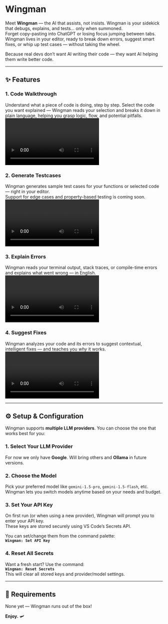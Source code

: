 # Wingman

Meet **Wingman** — the AI that assists, not insists. Wingman is your sidekick that debugs, explains, and tests… only when summoned.  
Forget copy-pasting into ChatGPT or losing focus jumping between tabs. Wingman lives in your editor, ready to break down errors, suggest smart fixes, or whip up test cases — without taking the wheel.  

Because real devs don’t want AI writing their code — they want AI helping them write better code.

---

## ✨ Features

### 1. Code Walkthrough  
Understand what a piece of code is doing, step by step. Select the code you want explained — Wingman reads your selection and breaks it down in plain language, helping you grasp logic, flow, and potential pitfalls.  
<video controls src="https://raw.githubusercontent.com/RohanVarmaRagula/wingman/main/assets/codewalkthrough.mp4" title="Code Walkthrough"></video>

### 2. Generate Testcases  
Wingman generates sample test cases for your functions or selected code — right in your editor.  
Support for edge cases and property-based testing is coming soon.  
<video controls src="https://raw.githubusercontent.com/RohanVarmaRagula/wingman/main/assets/generatetestcases.mp4" title="Generate Testcases"></video>

### 3. Explain Errors  
Wingman reads your terminal output, stack traces, or compile-time errors and explains what went wrong — in English.  
<video controls src="https://raw.githubusercontent.com/RohanVarmaRagula/wingman/main/assets/explainerrors.mp4" title="Explain Errors"></video>

### 4. Suggest Fixes  
Wingman analyzes your code and its errors to suggest contextual, intelligent fixes — and teaches you *why* it works.  
<video controls src="https://raw.githubusercontent.com/RohanVarmaRagula/wingman/main/assets/suggestfixes.mp4" title="Suggest Fixes"></video>

---

## ⚙️ Setup & Configuration

Wingman supports **multiple LLM providers**. You can choose the one that works best for you:

### 1. Select Your LLM Provider  
For now we only have **Google**. Will bring others and **Ollama** in future versions.

### 2. Choose the Model  
Pick your preferred model like `gemini-1.5-pro`, `gemini-1.5-flash`, etc. Wingman lets you switch models anytime based on your needs and budget.

### 3. Set Your API Key  
On first run (or when using a new provider), Wingman will prompt you to enter your API key.  
These keys are stored securely using VS Code’s Secrets API.

You can set/change them from the command palette:  
**`Wingman: Set API Key`**

### 4. Reset All Secrets  
Want a fresh start? Use the command:  
**`Wingman: Reset Secrets`**  
This will clear all stored keys and provider/model settings.

---

## 🔧 Requirements

None yet — Wingman runs out of the box!  


**Enjoy.** 🛩️
